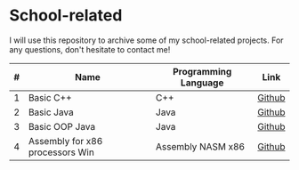 # School-related
I will use this repository to archive some of my school-related projects. For any questions, don't hesitate to contact me!


| #   | Name                              | Programming Language    | Link                                                      |
| --- | --------------------------------- | ----------------------- | ---------------------------------------------- |
| 1   | Basic C++                         | C++                     | [Github](./basic-cpp)                          |
| 2   | Basic Java                	      | Java                    | [Github](./basic-java)                         |
| 3   | Basic OOP Java                	  | Java                    | [Github](./basic-oop-java)                     |
| 4   | Assembly for x86 processors Win   | Assembly NASM x86       | [Github](./x86-Win-NASM)                       |

